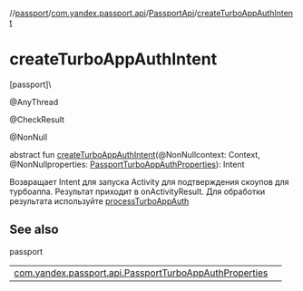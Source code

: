 //[passport](../../../index.md)/[com.yandex.passport.api](../index.md)/[PassportApi](index.md)/[createTurboAppAuthIntent](create-turbo-app-auth-intent.md)

# createTurboAppAuthIntent

[passport]\

@AnyThread

@CheckResult

@NonNull

abstract fun [createTurboAppAuthIntent](create-turbo-app-auth-intent.md)(@NonNullcontext: Context, @NonNullproperties: [PassportTurboAppAuthProperties](../-passport-turbo-app-auth-properties/index.md)): Intent

Возвращает Intent для запуска Activity для подтверждения скоупов для турбоаппа.  Результат приходит в onActivityResult. Для обработки результата используйте [processTurboAppAuth](../-passport/process-turbo-app-auth.md)

## See also

passport

| | |
|---|---|
| [com.yandex.passport.api.PassportTurboAppAuthProperties](../-passport-turbo-app-auth-properties/index.md) |  |
